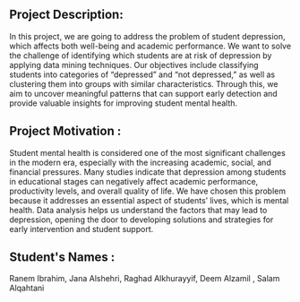 
## Project Description:

In this project, we are going to address the problem of student depression, which affects both well-being and academic performance. 
We want to solve the challenge of identifying which students are at risk of depression by applying data mining techniques.
Our objectives include classifying students into categories of “depressed” and “not depressed,” as well as clustering them into groups with similar characteristics. 
Through this, we aim to uncover meaningful patterns that can support early detection and provide valuable insights for improving student mental health.

## Project Motivation :

Student mental health is considered one of the most significant challenges in the modern era, especially with the increasing academic, social, and financial pressures. Many studies indicate that depression among students in educational stages can negatively affect academic performance, productivity levels, and overall quality of life. We have chosen this problem because it addresses an essential aspect of students’ lives, which is mental health. Data analysis helps us understand the factors that may lead to depression, opening the door to developing solutions and strategies for early intervention and student support. 



## Student's Names :

Ranem Ibrahim, Jana Alshehri, Raghad Alkhurayyif, Deem Alzamil , Salam Alqahtani
